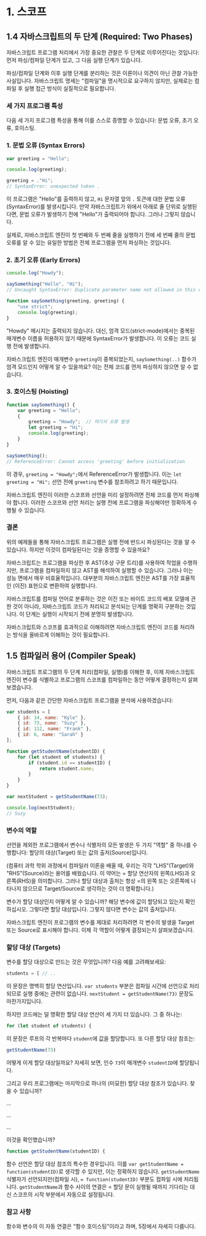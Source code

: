 # 1. 스코프

## 1.4 자바스크립트의 두 단계 (Required: Two Phases)

자바스크립트 프로그램 처리에서 가장 중요한 관찰은 두 단계로 이루어진다는 것입니다: 먼저 파싱/컴파일 단계가 있고, 그 다음 실행 단계가 있습니다.

파싱/컴파일 단계와 이후 실행 단계를 분리하는 것은 이론이나 의견이 아닌 관찰 가능한 사실입니다. 자바스크립트 명세는 "컴파일"을 명시적으로 요구하지 않지만, 실제로는 컴파일 후 실행 접근 방식이 실질적으로 필요합니다.

### **세 가지 프로그램 특성**

다음 세 가지 프로그램 특성을 통해 이를 스스로 증명할 수 있습니다: 문법 오류, 초기 오류, 호이스팅.

### **1. 문법 오류 (Syntax Errors)**

```javascript
var greeting = "Hello";

console.log(greeting);

greeting = ."Hi";
// SyntaxError: unexpected token .
```

이 프로그램은 "Hello"를 출력하지 않고, `Hi` 문자열 앞의 `.` 토큰에 대한 문법 오류(SyntaxError)를 발생시킵니다. 만약 자바스크립트가 위에서 아래로 줄 단위로 실행된다면, 문법 오류가 발생하기 전에 "Hello"가 출력되어야 합니다. 그러나 그렇지 않습니다.

실제로, 자바스크립트 엔진이 첫 번째와 두 번째 줄을 실행하기 전에 세 번째 줄의 문법 오류를 알 수 있는 유일한 방법은 전체 프로그램을 먼저 파싱하는 것입니다.

### **2. 초기 오류 (Early Errors)**

```javascript
console.log("Howdy");

saySomething("Hello", "Hi");
// Uncaught SyntaxError: Duplicate parameter name not allowed in this context

function saySomething(greeting, greeting) {
    "use strict";
    console.log(greeting);
}
```

"Howdy" 메시지는 출력되지 않습니다. 대신, 엄격 모드(strict-mode)에서는 중복된 매개변수 이름을 허용하지 않기 때문에 SyntaxError가 발생합니다. 이 오류는 코드 실행 전에 발생합니다.

자바스크립트 엔진이 매개변수 `greeting`이 중복되었는지, `saySomething(..)` 함수가 엄격 모드인지 어떻게 알 수 있을까요? 이는 전체 코드를 먼저 파싱하지 않으면 알 수 없습니다.

### **3. 호이스팅 (Hoisting)**

```javascript
function saySomething() {
    var greeting = "Hello";
    {
        greeting = "Howdy";  // 여기서 오류 발생
        let greeting = "Hi";
        console.log(greeting);
    }
}

saySomething();
// ReferenceError: Cannot access 'greeting' before initialization
```

이 경우, `greeting = "Howdy";`에서 ReferenceError가 발생합니다. 이는 `let greeting = "Hi";` 선언 전에 `greeting` 변수를 참조하려고 하기 때문입니다.

자바스크립트 엔진이 이러한 스코프와 선언을 미리 설정하려면 전체 코드를 먼저 파싱해야 합니다. 이러한 스코프와 선언 처리는 실행 전에 프로그램을 파싱해야만 정확하게 수행될 수 있습니다.

### **결론**

위의 예제들을 통해 자바스크립트 프로그램은 실행 전에 반드시 파싱된다는 것을 알 수 있습니다. 하지만 이것이 컴파일된다는 것을 증명할 수 있을까요?

자바스크립트는 프로그램을 파싱한 후 AST(추상 구문 트리)를 사용하여 작업을 수행하지만, 프로그램을 컴파일하지 않고 AST를 해석하여 실행할 수 있습니다. 그러나 이는 성능 면에서 매우 비효율적입니다. 대부분의 자바스크립트 엔진은 AST를 가장 효율적인 (이진) 표현으로 변환하여 실행합니다.

자바스크립트를 컴파일 언어로 분류하는 것은 이진 또는 바이트 코드의 배포 모델에 관한 것이 아니라, 자바스크립트 코드가 처리되고 분석되는 단계를 명확히 구분하는 것입니다. 이 단계는 실행이 시작되기 전에 분명히 발생합니다.

자바스크립트와 스코프를 효과적으로 이해하려면 자바스크립트 엔진이 코드를 처리하는 방식을 올바르게 이해하는 것이 필요합니다.


## 1.5 컴파일러 용어 (Compiler Speak)

자바스크립트 프로그램의 두 단계 처리(컴파일, 실행)를 이해한 후, 이제 자바스크립트 엔진이 변수를 식별하고 프로그램의 스코프를 컴파일하는 동안 어떻게 결정하는지 살펴보겠습니다.

먼저, 다음과 같은 간단한 자바스크립트 프로그램을 분석에 사용하겠습니다:

```javascript
var students = [
    { id: 14, name: "Kyle" },
    { id: 73, name: "Suzy" },
    { id: 112, name: "Frank" },
    { id: 6, name: "Sarah" }
];

function getStudentName(studentID) {
    for (let student of students) {
        if (student.id == studentID) {
            return student.name;
        }
    }
}

var nextStudent = getStudentName(73);

console.log(nextStudent);
// Suzy
```

### **변수의 역할**

선언을 제외한 프로그램에서 변수나 식별자의 모든 발생은 두 가지 "역할" 중 하나를 수행합니다: 할당의 대상(Target) 또는 값의 출처(Source)입니다.

(컴퓨터 과학 학위 과정에서 컴파일러 이론을 배울 때, 우리는 각각 "LHS"(Target)와 "RHS"(Source)라는 용어를 배웠습니다. 이 약어는 = 할당 연산자의 왼쪽(LHS)과 오른쪽(RHS)을 의미합니다. 그러나 할당 대상과 출처는 항상 =의 왼쪽 또는 오른쪽에 나타나지 않으므로 Target/Source로 생각하는 것이 더 명확합니다.)

변수가 할당 대상인지 어떻게 알 수 있습니까? 해당 변수에 값이 할당되고 있는지 확인하십시오. 그렇다면 할당 대상입니다. 그렇지 않다면 변수는 값의 출처입니다.

자바스크립트 엔진이 프로그램의 변수를 제대로 처리하려면 각 변수의 발생을 Target 또는 Source로 표시해야 합니다. 이제 각 역할이 어떻게 결정되는지 살펴보겠습니다.

### **할당 대상 (Targets)**

변수를 할당 대상으로 만드는 것은 무엇입니까? 다음 예를 고려해보세요:

```javascript
students = [ // ..
```

이 문장은 명백히 할당 연산입니다. `var students` 부분은 컴파일 시간에 선언으로 처리되므로 실행 중에는 관련이 없습니다. `nextStudent = getStudentName(73)` 문장도 마찬가지입니다.

하지만 코드에는 덜 명확한 할당 대상 연산이 세 가지 더 있습니다. 그 중 하나는:

```javascript
for (let student of students) {
```

이 문장은 루프의 각 반복마다 `student`에 값을 할당합니다. 또 다른 할당 대상 참조는:

```javascript
getStudentName(73)
```

어떻게 이게 할당 대상일까요? 자세히 보면, 인수 `73`이 매개변수 `studentID`에 할당됩니다.

그리고 우리 프로그램에는 마지막으로 하나의 (미묘한) 할당 대상 참조가 있습니다. 찾을 수 있습니까?

...

...

...

이것을 확인했습니까?

```javascript
function getStudentName(studentID) {
```

함수 선언은 할당 대상 참조의 특수한 경우입니다. 이를 `var getStudentName = function(studentID)`로 생각할 수 있지만, 이는 정확하지 않습니다. `getStudentName` 식별자가 선언되지만(컴파일 시), `= function(studentID)` 부분도 컴파일 시에 처리됩니다. `getStudentName`과 함수 사이의 연결은 = 할당 문이 실행될 때까지 기다리는 대신 스코프의 시작 부분에서 자동으로 설정됩니다.

### **참고 사항**

함수와 변수의 이 자동 연결은 "함수 호이스팅"이라고 하며, 5장에서 자세히 다룹니다.